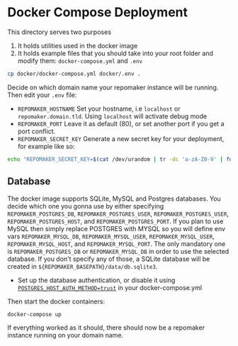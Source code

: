 # Docker Compose Deployment

This directory serves two purposes
1) It holds utilities used in the docker image
2) It holds example files that you should take into your root folder and modify them: `docker-compose.yml` and `.env` 
``` bash
cp docker/docker-compose.yml docker/.env .
```

Decide on which domain name your repomaker instance will be running.
Then edit your `.env` file:

 - `REPOMAKER_HOSTNAME` Set your hostname, i.e `localhost` or `repomaker.domain.tld`. Using `localhost` will activate debug mode
 - `REPOMAKER_PORT` Leave it as default (80), or set another port if you get a port conflict.
 - `REPOMAKER_SECRET_KEY` Generate a new secret key for your deployment, for example like so:
``` bash
echo "REPOMAKER_SECRET_KEY=$(cat /dev/urandom | tr -dc 'a-zA-Z0-9' | fold -w 64 | head -n 1)"
```

## Database

The docker image supports SQLite, MySQL and Postgres databases. You decide which one you gonna use
by either specifying `REPOMAKER_POSTGRES_DB`, `REPOMAKER_POSTGRES_USER`, `REPOMAKER_POSTGRES_USER`,
`REPOMAKER_POSTGRES_HOST`, and `REPOMAKER_POSTGRES_PORT`. If you plan to use MySQL then simply
replace POSTGRES with MYSQL so you will define env vars `REPOMAKER_MYSQL_DB`, `REPOMAKER_MYSQL_USER`,
`REPOMAKER_MYSQL_USER`, `REPOMAKER_MYSQL_HOST`, and `REPOMAKER_MYSQL_PORT`. The only mandatory one
is `REPOMAKER_POSTGRES_DB` or `REPOMAKER_MYSQL_DB` in order to use the selected database. If you
don't specify any of those, a SQLite database will be created in `${REPOMAKER_BASEPATH}/data/db.sqlite3`.

- Set up the database authentication, or disable it using [`POSTGRES_HOST_AUTH_METHOD=trust`](https://djangoforprofessionals.com/postgresql/#postgresql) in your docker-compose.yml


Then start the docker containers:

```
docker-compose up
```

If everything worked as it should,
there should now be a repomaker instance running on your domain name.
